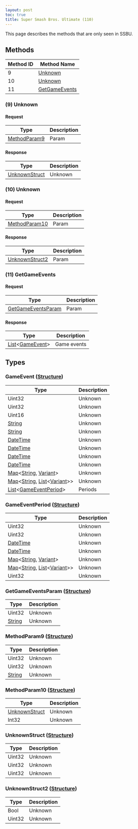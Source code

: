 ```yaml
---
layout: post
toc: true
title: Super Smash Bros. Ultimate (110)
---
```


This page describes the methods that are only seen in SSBU.

## Methods

| Method ID | Method Name                        |
| --------- | ---------------------------------- |
| 9         | [Unknown](#9-unknown)              |
| 10        | [Unknown](#10-unknown)             |
| 11        | [GetGameEvents](#11-getgameevents) |

### (9) Unknown
#### Request

| Type                                    | Description |
| --------------------------------------- | ----------- |
| [MethodParam9](#methodparam9-structure) | Param       |

#### Response

| Type                                      | Description |
| ----------------------------------------- | ----------- |
| [UnknownStruct](#unknownstruct-structure) | Unknown     |

### (10) Unknown
#### Request

| Type                                      | Description |
| ----------------------------------------- | ----------- |
| [MethodParam10](#methodparam10-structure) | Param       |

#### Response

| Type                                        | Description |
| ------------------------------------------- | ----------- |
| [UnknownStruct2](#unknownstruct2-structure) | Param       |

### (11) GetGameEvents
#### Request

| Type                                                | Description |
| --------------------------------------------------- | ----------- |
| [GetGameEventsParam](#getgameeventsparam-structure) | Param       |

#### Response

| Type                                            | Description |
| ----------------------------------------------- | ----------- |
| [List]&lt;[GameEvent](#gameevent-structure)&gt; | Game events |

## Types
### GameEvent ([Structure])

| Type                                                        | Description |
| ----------------------------------------------------------- | ----------- |
| Uint32                                                      | Unknown     |
| Uint32                                                      | Unknown     |
| Uint16                                                      | Unknown     |
| [String]                                                    | Unknown     |
| [String]                                                    | Unknown     |
| [DateTime]                                                  | Unknown     |
| [DateTime]                                                  | Unknown     |
| [DateTime]                                                  | Unknown     |
| [DateTime]                                                  | Unknown     |
| [Map]&lt;[String], [Variant]&gt;                            | Unknown     |
| [Map]&lt;[String], [List]&lt;[Variant]&gt;&gt;              | Unknown     |
| [List]&lt;[GameEventPeriod](#gameeventperiod-structure)&gt; | Periods     |

### GameEventPeriod ([Structure])

| Type                                           | Description |
| ---------------------------------------------- | ----------- |
| Uint32                                         | Unknown     |
| Uint32                                         | Unknown     |
| [DateTime]                                     | Unknown     |
| [DateTime]                                     | Unknown     |
| [Map]&lt;[String], [Variant]&gt;               | Unknown     |
| [Map]&lt;[String], [List]&lt;[Variant]&gt;&gt; | Unknown     |
| Uint32                                         | Unknown     |

### GetGameEventsParam ([Structure])

| Type     | Description |
| -------- | ----------- |
| Uint32   | Unknown     |
| [String] | Unknown     |

### MethodParam9 ([Structure])

| Type     | Description |
| -------- | ----------- |
| Uint32   | Unknown     |
| Uint32   | Unknown     |
| [String] | Unknown     |

### MethodParam10 ([Structure])

| Type                                      | Description |
| ----------------------------------------- | ----------- |
| [UnknownStruct](#unknownstruct-structure) | Unknown     |
| Int32                                     | Unknown     |

### UnknownStruct ([Structure])

| Type   | Description |
| ------ | ----------- |
| Uint32 | Unknown     |
| Uint32 | Unknown     |
| Uint32 | Unknown     |

### UnknownStruct2 ([Structure])

| Type   | Description |
| ------ | ----------- |
| Bool   | Unknown     |
| Uint32 | Unknown     |

[Result]: /docs/nex/types#result
[String]: /docs/nex/types#string
[Buffer]: /docs/nex/types#buffer
[qBuffer]: /docs/nex/types#qbuffer
[List]: /docs/nex/types#list
[Map]: /docs/nex/types#map
[Variant]: /docs/nex/types#variant
[DateTime]: /docs/nex/types#datetime
[Structure]: /docs/nex/types#structure
[Data]: /docs/nex/types#anydataholder
[PID]: /docs/nex/types#pid
